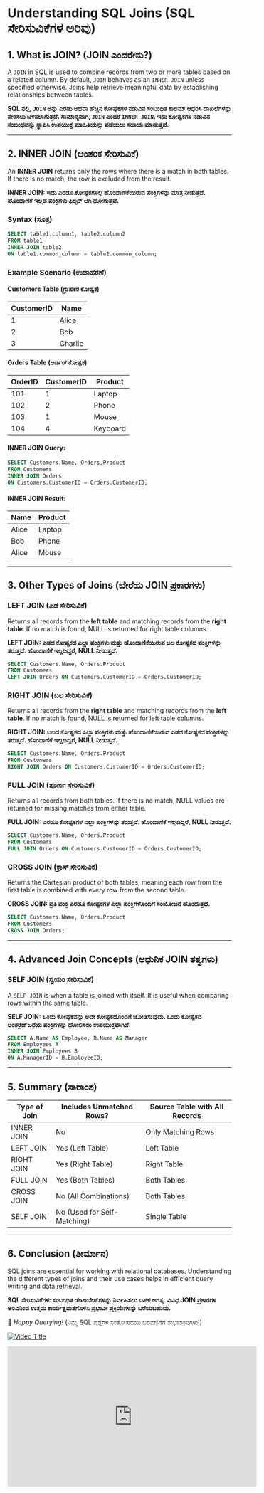 # Understanding SQL Joins (SQL ಸೇರಿಸುವಿಕೆಗಳ ಅರಿವು)

## 1. What is JOIN? (JOIN ಎಂದರೇನು?)
A `JOIN` in SQL is used to combine records from two or more tables based on a related column. By default, `JOIN` behaves as an `INNER JOIN` unless specified otherwise. Joins help retrieve meaningful data by establishing relationships between tables.

**SQL ನಲ್ಲಿ, `JOIN` ಅನ್ನು ಎರಡು ಅಥವಾ ಹೆಚ್ಚಿನ ಕೋಷ್ಟಕಗಳ ನಡುವಿನ ಸಂಬಂಧಿತ ಕಾಲಮ್ ಆಧರಿಸಿ ದಾಖಲೆಗಳನ್ನು ಸೇರಿಸಲು ಬಳಸಲಾಗುತ್ತದೆ. ಸಾಮಾನ್ಯವಾಗಿ, `JOIN` ಎಂದರೆ `INNER JOIN`. ಇದು ಕೋಷ್ಟಕಗಳ ನಡುವಿನ ಸಂಬಂಧವನ್ನು ಸ್ಥಾಪಿಸಿ ಉಪಯುಕ್ತ ಮಾಹಿತಿಯನ್ನು ಪಡೆಯಲು ಸಹಾಯ ಮಾಡುತ್ತದೆ.**

---

## 2. INNER JOIN (ಆಂತರಿಕ ಸೇರಿಸುವಿಕೆ)
An **INNER JOIN** returns only the rows where there is a match in both tables. If there is no match, the row is excluded from the result.

**INNER JOIN: ಇದು ಎರಡೂ ಕೋಷ್ಟಕಗಳಲ್ಲಿ ಹೊಂದಾಣಿಕೆಯಿರುವ ಪಂಕ್ತಿಗಳನ್ನು ಮಾತ್ರ ನೀಡುತ್ತದೆ. ಹೊಂದಾಣಿಕೆ ಇಲ್ಲದ ಪಂಕ್ತಿಗಳು ಫಿಲ್ಟರ್ ಆಗಿ ಹೋಗುತ್ತವೆ.**

### Syntax (ಸೂತ್ರ)
```sql
SELECT table1.column1, table2.column2
FROM table1
INNER JOIN table2
ON table1.common_column = table2.common_column;
```

### Example Scenario (ಉದಾಹರಣೆ)

#### Customers Table (ಗ್ರಾಹಕರ ಕೋಷ್ಟಕ)
| CustomerID | Name      |
|------------|----------|
| 1          | Alice    |
| 2          | Bob      |
| 3          | Charlie  |

#### Orders Table (ಆರ್ಡರ್ ಕೋಷ್ಟಕ)
| OrderID | CustomerID | Product  |
|---------|-----------|----------|
| 101     | 1         | Laptop   |
| 102     | 2         | Phone    |
| 103     | 1         | Mouse    |
| 104     | 4         | Keyboard |

#### INNER JOIN Query:
```sql
SELECT Customers.Name, Orders.Product 
FROM Customers 
INNER JOIN Orders 
ON Customers.CustomerID = Orders.CustomerID;
```

#### INNER JOIN Result:
| Name   | Product  |
|--------|---------|
| Alice  | Laptop  |
| Bob    | Phone   |
| Alice  | Mouse   |

---

## 3. Other Types of Joins (ಬೇರೆಯ JOIN ಪ್ರಕಾರಗಳು)

### LEFT JOIN (ಎಡ ಸೇರಿಸುವಿಕೆ)
Returns all records from the **left table** and matching records from the **right table**. If no match is found, NULL is returned for right table columns.

**LEFT JOIN: ಎಡದ ಕೋಷ್ಟಕದ ಎಲ್ಲಾ ಪಂಕ್ತಿಗಳು ಮತ್ತು ಹೊಂದಾಣಿಕೆಯಿರುವ ಬಲ ಕೋಷ್ಟಕದ ಪಂಕ್ತಿಗಳನ್ನು ತರುತ್ತದೆ. ಹೊಂದಾಣಿಕೆ ಇಲ್ಲದಿದ್ದರೆ, NULL ನೀಡುತ್ತದೆ.**

```sql
SELECT Customers.Name, Orders.Product
FROM Customers
LEFT JOIN Orders ON Customers.CustomerID = Orders.CustomerID;
```

### RIGHT JOIN (ಬಲ ಸೇರಿಸುವಿಕೆ)
Returns all records from the **right table** and matching records from the **left table**. If no match is found, NULL is returned for left table columns.

**RIGHT JOIN: ಬಲದ ಕೋಷ್ಟಕದ ಎಲ್ಲಾ ಪಂಕ್ತಿಗಳು ಮತ್ತು ಹೊಂದಾಣಿಕೆಯಿರುವ ಎಡದ ಕೋಷ್ಟಕದ ಪಂಕ್ತಿಗಳನ್ನು ತರುತ್ತದೆ. ಹೊಂದಾಣಿಕೆ ಇಲ್ಲದಿದ್ದರೆ, NULL ನೀಡುತ್ತದೆ.**

```sql
SELECT Customers.Name, Orders.Product
FROM Customers
RIGHT JOIN Orders ON Customers.CustomerID = Orders.CustomerID;
```

### FULL JOIN (ಪೂರ್ಣ ಸೇರಿಸುವಿಕೆ)
Returns all records from both tables. If there is no match, NULL values are returned for missing matches from either table.

**FULL JOIN: ಎರಡೂ ಕೋಷ್ಟಕಗಳ ಎಲ್ಲಾ ಪಂಕ್ತಿಗಳನ್ನು ತರುತ್ತದೆ. ಹೊಂದಾಣಿಕೆ ಇಲ್ಲದಿದ್ದರೆ, NULL ನೀಡುತ್ತದೆ.**

```sql
SELECT Customers.Name, Orders.Product
FROM Customers
FULL JOIN Orders ON Customers.CustomerID = Orders.CustomerID;
```

### CROSS JOIN (ಕ್ರಾಸ್ ಸೇರಿಸುವಿಕೆ)
Returns the Cartesian product of both tables, meaning each row from the first table is combined with every row from the second table.

**CROSS JOIN: ಪ್ರತಿ ಪಂಕ್ತಿ ಎರಡೂ ಕೋಷ್ಟಕಗಳ ಎಲ್ಲಾ ಪಂಕ್ತಿಗಳೊಂದಿಗೆ ಸಂಯೋಜನೆ ಹೊಂದುತ್ತದೆ.**

```sql
SELECT Customers.Name, Orders.Product
FROM Customers
CROSS JOIN Orders;
```

---

## 4. Advanced Join Concepts (ಆಧುನಿಕ JOIN ತತ್ವಗಳು)

### SELF JOIN (ಸ್ವಯಂ ಸೇರಿಸುವಿಕೆ)
A `SELF JOIN` is when a table is joined with itself. It is useful when comparing rows within the same table.

**SELF JOIN: ಒಂದು ಕೋಷ್ಟಕವನ್ನು ಅದೇ ಕೋಷ್ಟಕದೊಂದಿಗೆ ಜೋಡಿಸುವುದು. ಒಂದು ಕೋಷ್ಟಕದ ಅಂತರ್ರಜ್‌ಜನೆಯ ಪಂಕ್ತಿಗಳನ್ನು ಹೋಲಿಸಲು ಉಪಯುಕ್ತವಾಗಿದೆ.**

```sql
SELECT A.Name AS Employee, B.Name AS Manager
FROM Employees A
INNER JOIN Employees B
ON A.ManagerID = B.EmployeeID;
```

---

## 5. Summary (ಸಾರಾಂಶ)
| Type of Join  | Includes Unmatched Rows? | Source Table with All Records |
|--------------|-------------------------|-------------------------------|
| INNER JOIN  | No                        | Only Matching Rows            |
| LEFT JOIN   | Yes (Left Table)          | Left Table                    |
| RIGHT JOIN  | Yes (Right Table)         | Right Table                   |
| FULL JOIN   | Yes (Both Tables)         | Both Tables                   |
| CROSS JOIN  | No (All Combinations)     | Both Tables                   |
| SELF JOIN   | No (Used for Self-Matching) | Single Table |

---

## 6. Conclusion (ತೀರ್ಮಾನ)
SQL joins are essential for working with relational databases. Understanding the different types of joins and their use cases helps in efficient query writing and data retrieval.

**SQL ಸೇರಿಸುವಿಕೆಗಳು ಸಂಬಂಧಿತ ಡೇಟಾಬೇಸ್‌ಗಳನ್ನು ನಿರ್ವಹಿಸಲು ಬಹಳ ಅಗತ್ಯ. ವಿವಿಧ JOIN ಪ್ರಕಾರಗಳ ಅರಿವಿನಿಂದ ಉತ್ತಮ ಕಾರ್ಯಕ್ಷಮತೆಗೊಳಿಸಿ ಪ್ರಭಾವೀ ಪ್ರಕ್ರಿಯೆಗಳನ್ನು ಬರೆಯಬಹುದು.**

🚀 *Happy Querying!* (ನಿಮ್ಮ SQL ಪ್ರಶ್ನೆಗಳ ಸಂತೋಷದಯಿ ಬರವಣಿಗೆಗೆ ಶುಭಾಶಯಗಳು!)

[![Video Title](https://img.youtube.com/vi/YOUTUBE_VIDEO_ID/0.jpg)](https://youtu.be/7mz73uXD9DA?t=4207&si=zcukn2py0A9dgA_u)

<iframe width="560" height="315" src="https://www.youtube.com/embed/7mz73uXD9DA?si=zcukn2py0A9dgA_u" title="YouTube video player" frameborder="0" allow="accelerometer; autoplay; clipboard-write; encrypted-media; gyroscope; picture-in-picture; web-share" referrerpolicy="strict-origin-when-cross-origin" allowfullscreen></iframe>



